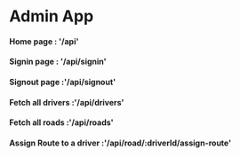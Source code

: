 <h1>Admin App </h1>
<p> 
<h4> Home page : <span>'/api' </span> </h4>
<h4> Signin page : <span>'/api/signin' </span> </h4>
<h4> Signout page :<span>'/api/signout' </span>  </h4>
<h4> Fetch all drivers :<span>'/api/drivers' </span>  </h4>
<h4> Fetch all roads :<span>'/api/roads' </span>  </h4>
<h4> Assign Route to a driver :<span>'/api/road/:driverId/assign-route' </span>  </h4>
</p>
